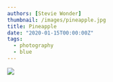 ```yaml
---
authors: [Stevie Wonder]
thumbnail: /images/pineapple.jpg
title: Pineapple
date: "2020-01-15T00:00:00Z"
tags:
  - photography
  - blue
---
```


![](/images/pineapple.jpg)
